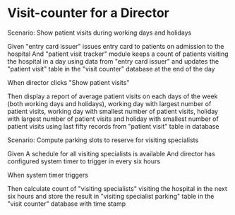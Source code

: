 # Visit-counter for a Director

Scenario: Show patient visits during working days and holidays

  Given "entry card issuer" issues entry card to patients
  on admission to the hospital
  And "patient visit tracker" module keeps a count of patients
  visiting the hospital in a day using data from "entry card issuer"
  and updates the "patient visit" table
  in the "visit counter" database at the end of the day
  
  When director clicks "Show patient visits"
  
  Then display a report of
  average patient visits on each days of the week (both working days and holidays),
  working day with largest number of patient visits,
  working day with smallest number of patient visits,
  holiday with largest number of patient visits
  and holiday with smallest number of patient visits
  using last fifty records from "patient visit" table in database
  
Scenario: Compute parking slots to reserve for visiting specialists

  Given A schedule for all visiting specialists is available
  And director has configured system timer to trigger in every six hours

  When system timer triggers

  Then calculate count of "visiting specialists"
  visiting the hospital in the next six hours and store the result in
  "visiting specialist parking" table in the "visit counter" database with time stamp
